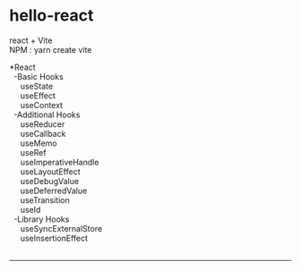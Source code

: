 # hello-react <br>
react + Vite <br>
NPM : yarn create vite <br>

*React   <br>&nbsp;
    -Basic Hooks   <br>&nbsp;&nbsp;&nbsp;&nbsp;
        useState   <br>&nbsp;&nbsp;&nbsp;&nbsp;
        useEffect   <br>&nbsp;&nbsp;&nbsp;&nbsp;
        useContext   <br>&nbsp;
    -Additional Hooks   <br>&nbsp;&nbsp;&nbsp;&nbsp;
        useReducer   <br>&nbsp;&nbsp;&nbsp;&nbsp;
        useCallback   <br>&nbsp;&nbsp;&nbsp;&nbsp;
        useMemo   <br>&nbsp;&nbsp;&nbsp;&nbsp;
        useRef   <br>&nbsp;&nbsp;&nbsp;&nbsp;
        useImperativeHandle   <br>&nbsp;&nbsp;&nbsp;&nbsp;
        useLayoutEffect   <br>&nbsp;&nbsp;&nbsp;&nbsp;
        useDebugValue   <br>&nbsp;&nbsp;&nbsp;&nbsp;
        useDeferredValue   <br>&nbsp;&nbsp;&nbsp;&nbsp;
        useTransition   <br>&nbsp;&nbsp;&nbsp;&nbsp;
        useId   <br>&nbsp;
    -Library Hooks   <br>&nbsp;&nbsp;&nbsp;&nbsp;
        useSyncExternalStore   <br>&nbsp;&nbsp;&nbsp;&nbsp;
        useInsertionEffect   <br>&nbsp;&nbsp;&nbsp;&nbsp;


        
-----------------------------------------